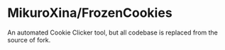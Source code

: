 # MikuroXina/FrozenCookies

An automated Cookie Clicker tool, but all codebase is replaced from the source of fork.
